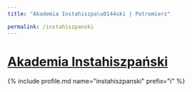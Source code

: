 ```yaml
---
title: "Akademia Instahiszpa\u0144ski | Patromierz"

permalink: /instahiszpanski
---
```


# [Akademia Instahiszpański](https://patronite.pl/instahiszpanski)

{% include profile.md name="instahiszpanski" prefix="i" %}
